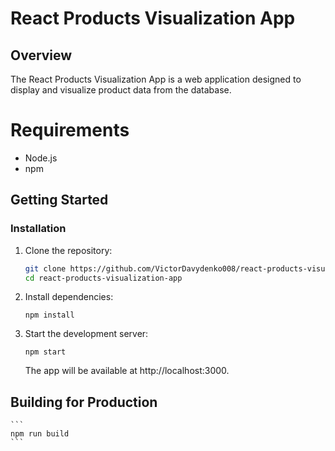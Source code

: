 # React Products Visualization App

## Overview

The React Products Visualization App is a web application designed to display and visualize product data from the database.

# Requirements

- Node.js
- npm

## Getting Started

### Installation

1. Clone the repository:
   ```bash
   git clone https://github.com/VictorDavydenko008/react-products-visualization-app.git
   cd react-products-visualization-app

2. Install dependencies:
    ```
    npm install
    ```
3. Start the development server:
    ```
    npm start
    ```
    The app will be available at http://localhost:3000.

## Building for Production
    ```
    npm run build
    ```
